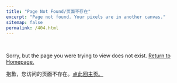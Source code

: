 ```yaml
---
title: "Page Not Found/页面不存在"
excerpt: "Page not found. Your pixels are in another canvas."
sitemap: false
permalink: /404.html
---
```




&nbsp;

Sorry, but the page you were trying to view does not exist. [Return to Homepage.](https://xizewang.github.io)

抱歉，您访问的页面不存在。[点此回主页。](https://xizewang.github.io)
